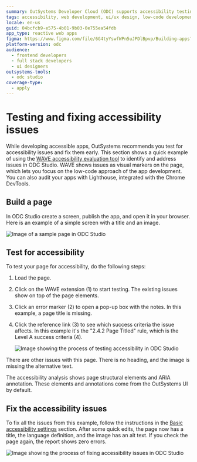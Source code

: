```yaml
---
summary: OutSystems Developer Cloud (ODC) supports accessibility testing and fixing through tools like WAVE and Lighthouse, as demonstrated in ODC Studio.
tags: accessibility, web development, ui/ux design, low-code development, performance auditing
locale: en-us
guid: 04bcfcb9-e575-4b01-9b03-0e755ea54fdb
app_type: reactive web apps
figma: https://www.figma.com/file/6G4tyYswfWPn5uJPDlBpvp/Building-apps?type=design&node-id=4574-177&mode=design&t=mgggrWLg7VuE5pai-0
platform-version: odc
audience:
  - frontend developers
  - full stack developers
  - ui designers
outsystems-tools:
  - odc studio
coverage-type:
  - apply
---
```


# Testing and fixing accessibility issues

While developing accessible apps, OutSystems recommends you test for accessibility issues and fix them early. This section shows a quick example of using the [WAVE accessibility evaluation tool](https://wave.webaim.org/) to identify and address issues in ODC Studio. WAVE shows issues as visual markers on the page, which lets you focus on the low-code approach of the app development. You can also audit your apps with Lighthouse, integrated with the Chrome DevTools.

## Build a page

In ODC Studio create a screen, publish the app, and open it in your browser. Here is an example of a simple screen with a title and an image.

![Image of a sample page in ODC Studio](images/a-sample-page-odcs.png "A sample page")

## Test for accessibility

To test your page for accessibility, do the following steps:

1. Load the page.
1. Click on the WAVE extension (1) to start testing. The existing issues show on top of the page elements.
1. Click an error marker (2) to open a pop-up box with the notes. In this example, a page title is missing.
1. Click the reference link (3) to see which success criteria the issue affects. In this example it's the "2.4.2 Page Titled" rule, which is the Level A success criteria (4).

    ![Image showing the process of testing accessibility in ODC Studio](images/test-for-accessibility-odcs.png "Testing the accessibility")

There are other issues with this page. There is no heading, and the image is missing the alternative text.

<div class="info" markdown="1">

The accessibility analysis shows page structural elements and ARIA annotation. These elements and annotations come from the OutSystems UI by default.

</div>

## Fix the accessibility issues

To fix all the issues from this example, follow the instructions in the [Basic accessibility settings](https://success.outsystems.com/Documentation/11/Developing_an_Application/Design_UI/Accessibility#Basic_accessibility_settings) section. After some quick edits, the page now has a title, the language definition, and the image has an alt text. If you check the page again, the report shows zero errors.

![Image showing the process of fixing accessibility issues in ODC Studio](images/fixing-accessibility-issues-odcs.png "Fixing the accessibility issues")
